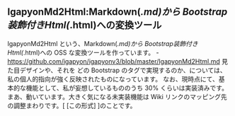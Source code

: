 ## IgapyonMd2Html:Markdown(*.md)から Bootstrap装飾付きHtml(*.html)への変換ツール

IgapyonMd2Html という、Markdown(*.md)から Bootstrap装飾付きHtml(*.html)への OSS な変換ツールを作っています。
-https://github.com/igapyon/igapyonv3/blob/master/IgapyonMd2Html.md
見た目デザインや、それを どの Bootstrap のタグで実現するのか、については、私の個人的指向が強く反映されたものになっています。
なお、現時点にて、基本的な機能として、私が妄想しているもののうち 30% くらいは実装済みです。まあ、動いています。大きく気になる未実装機能は Wiki リンクのマッピング先の調整まわりです。[ [この形式] ]のことです。
